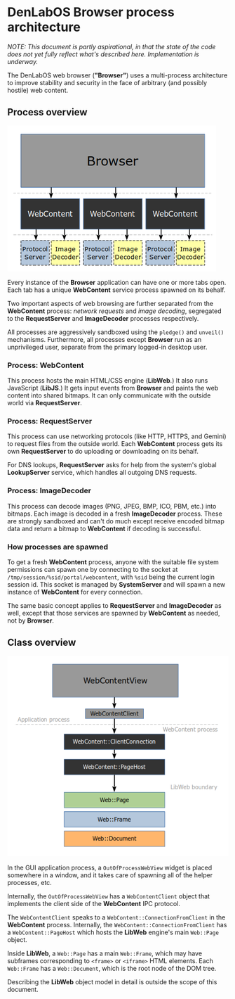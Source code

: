 # DenLabOS Browser process architecture

_NOTE: This document is partly aspirational, in that the state of the code does not yet fully reflect what's described here. Implementation is underway._

The DenLabOS web browser (**"Browser"**) uses a multi-process architecture to improve stability and security in the face of arbitrary (and possibly hostile) web content.

## Process overview

![](processes.png)

Every instance of the **Browser** application can have one or more tabs open. Each tab has a unique **WebContent** service process spawned on its behalf.

Two important aspects of web browsing are further separated from the **WebContent** process: _network requests_ and _image decoding_, segregated to the **RequestServer** and **ImageDecoder** processes respectively.

All processes are aggressively sandboxed using the `pledge()` and `unveil()` mechanisms. Furthermore, all processes except **Browser** run as an unprivileged user, separate from the primary logged-in desktop user.

### Process: WebContent

This process hosts the main HTML/CSS engine (**LibWeb**.) It also runs JavaScript (**LibJS**.) It gets input events from **Browser** and paints the web content into shared bitmaps. It can only communicate with the outside world via **RequestServer**.

### Process: RequestServer

This process can use networking protocols (like HTTP, HTTPS, and Gemini) to request files from the outside world. Each **WebContent** process gets its own **RequestServer** to do uploading or downloading on its behalf.

For DNS lookups, **RequestServer** asks for help from the system's global **LookupServer** service, which handles all outgoing DNS requests.

### Process: ImageDecoder

This process can decode images (PNG, JPEG, BMP, ICO, PBM, etc.) into bitmaps. Each image is decoded in a fresh **ImageDecoder** process. These are strongly sandboxed and can't do much except receive encoded bitmap data and return a bitmap to **WebContent** if decoding is successful.

### How processes are spawned

To get a fresh **WebContent** process, anyone with the suitable file system permissions can spawn one by connecting to
the socket at `/tmp/session/%sid/portal/webcontent`, with `%sid` being the current login session id. This socket is managed
by **SystemServer** and will spawn a new instance of **WebContent** for every connection.

The same basic concept applies to **RequestServer** and **ImageDecoder** as well, except that those services are spawned
by **WebContent** as needed, not by **Browser**.

## Class overview

![](classes.png)

In the GUI application process, a `OutOfProcessWebView` widget is placed somewhere in a window, and it takes care of spawning all of the helper processes, etc.

Internally, the `OutOfProcessWebView` has a `WebContentClient` object that implements the client side of the **WebContent** IPC protocol.

The `WebContentClient` speaks to a `WebContent::ConnectionFromClient` in the **WebContent** process. Internally, the `WebContent::ConnectionFromClient` has a `WebContent::PageHost` which hosts the **LibWeb** engine's main `Web::Page` object.

Inside **LibWeb**, a `Web::Page` has a main `Web::Frame`, which may have subframes corresponding to `<frame>` or `<iframe>` HTML elements. Each `Web::Frame` has a `Web::Document`, which is the root node of the DOM tree.

Describing the **LibWeb** object model in detail is outside the scope of this document.
